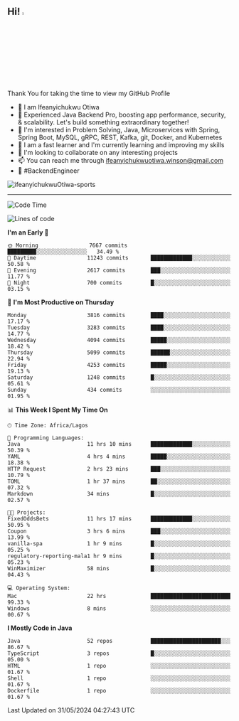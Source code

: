<!-- BLOG-POST-LIST:START --><!-- BLOG-POST-LIST:END -->

## Hi! <img src="https://media.giphy.com/media/hvRJCLFzcasrR4ia7z/giphy.gif" width="4%"> 

Thank You for taking the time to view my GitHub Profile

- 👋 I am Ifeanyichukwu Otiwa
- 🚀 Experienced Java Backend Pro, boosting app performance, security, & scalability. Let's build something extraordinary together!
- 👀 I'm interested in Problem Solving, Java, Microservices with Spring, Spring Boot, MySQL, gRPC, REST, Kafka, git, Docker, and Kubernetes
- 🌱 I am a fast learner and I'm currently learning and improving my skills
- 💞️ I'm looking to collaborate on any interesting projects
- 📫 You can reach me through ifeanyichukwuotiwa.winson@gmail.com
- 🚀 #BackendEngineer

<p align="left" marginTop="10px"> <img src="https://komarev.com/ghpvc/?username=ifeanyichukwuOtiwa-sports&label=Profile%20views&color=0e75b6&style=for-the-badge" alt="ifeanyichukwuOtiwa-sports" /> </p>

***

<!--START_SECTION:waka-->
![Code Time](http://img.shields.io/badge/Code%20Time-2%2C582%20hrs%205%20mins-blue)

![Lines of code](https://img.shields.io/badge/From%20Hello%20World%20I%27ve%20Written-5.7%20million%20lines%20of%20code-blue)

**I'm an Early 🐤** 

```text
🌞 Morning                7667 commits        █████████░░░░░░░░░░░░░░░░   34.49 % 
🌆 Daytime                11243 commits       █████████████░░░░░░░░░░░░   50.58 % 
🌃 Evening                2617 commits        ███░░░░░░░░░░░░░░░░░░░░░░   11.77 % 
🌙 Night                  700 commits         █░░░░░░░░░░░░░░░░░░░░░░░░   03.15 % 
```
📅 **I'm Most Productive on Thursday** 

```text
Monday                   3816 commits        ████░░░░░░░░░░░░░░░░░░░░░   17.17 % 
Tuesday                  3283 commits        ████░░░░░░░░░░░░░░░░░░░░░   14.77 % 
Wednesday                4094 commits        █████░░░░░░░░░░░░░░░░░░░░   18.42 % 
Thursday                 5099 commits        ██████░░░░░░░░░░░░░░░░░░░   22.94 % 
Friday                   4253 commits        █████░░░░░░░░░░░░░░░░░░░░   19.13 % 
Saturday                 1248 commits        █░░░░░░░░░░░░░░░░░░░░░░░░   05.61 % 
Sunday                   434 commits         ░░░░░░░░░░░░░░░░░░░░░░░░░   01.95 % 
```


📊 **This Week I Spent My Time On** 

```text
🕑︎ Time Zone: Africa/Lagos

💬 Programming Languages: 
Java                     11 hrs 10 mins      █████████████░░░░░░░░░░░░   50.39 % 
YAML                     4 hrs 4 mins        █████░░░░░░░░░░░░░░░░░░░░   18.38 % 
HTTP Request             2 hrs 23 mins       ███░░░░░░░░░░░░░░░░░░░░░░   10.79 % 
TOML                     1 hr 37 mins        ██░░░░░░░░░░░░░░░░░░░░░░░   07.32 % 
Markdown                 34 mins             █░░░░░░░░░░░░░░░░░░░░░░░░   02.57 % 

🐱‍💻 Projects: 
FixedOddsBets            11 hrs 17 mins      █████████████░░░░░░░░░░░░   50.95 % 
Coupon                   3 hrs 6 mins        ███░░░░░░░░░░░░░░░░░░░░░░   13.99 % 
vanilla-spa              1 hr 9 mins         █░░░░░░░░░░░░░░░░░░░░░░░░   05.25 % 
regulatory-reporting-mala1 hr 9 mins         █░░░░░░░░░░░░░░░░░░░░░░░░   05.23 % 
WinMaximizer             58 mins             █░░░░░░░░░░░░░░░░░░░░░░░░   04.43 % 

💻 Operating System: 
Mac                      22 hrs              █████████████████████████   99.33 % 
Windows                  8 mins              ░░░░░░░░░░░░░░░░░░░░░░░░░   00.67 % 
```

**I Mostly Code in Java** 

```text
Java                     52 repos            ██████████████████████░░░   86.67 % 
TypeScript               3 repos             █░░░░░░░░░░░░░░░░░░░░░░░░   05.00 % 
HTML                     1 repo              ░░░░░░░░░░░░░░░░░░░░░░░░░   01.67 % 
Shell                    1 repo              ░░░░░░░░░░░░░░░░░░░░░░░░░   01.67 % 
Dockerfile               1 repo              ░░░░░░░░░░░░░░░░░░░░░░░░░   01.67 % 
```




 Last Updated on 31/05/2024 04:27:43 UTC
<!--END_SECTION:waka-->

<!--
<p align="center">
![trophy](https://github-profile-trophy.vercel.app/?username=ifeanyichukwuOtiwa-sports&theme=onedark) (https://github.com/ryo-ma/github-profile-trophy)
</p>
-->

<!---
ifeanyi-otiwa/ifeanyi-otiwa is a ✨ special ✨ repository because its `README.md` (this file) appears on your GitHub profile.
You can click the Preview link to take a look at your changes.
--->
